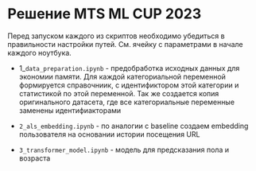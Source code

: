 # Решение MTS ML CUP 2023

Перед запуском каждого из скриптов необходимо убедиться в правильности настройки путей. См. ячейку с параметрами в начале каждого ноутбука.

* 1_`data_preparation.ipynb` - предобработка исходных данных для экономии памяти. Для каждой категориальной переменной формируется справочниик, с идентификтором этой категории и статистикой по этой переменной. Так же создается копия оригинального датасета, где все категориальные переменные заменены идентифиакторами

* `2_als_embedding.ipynb` - по аналогии с baseline создаем embedding пользователя на основании истории посещения URL

* `3_transformer_model.ipynb` -  модель для предсказания пола и возраста
